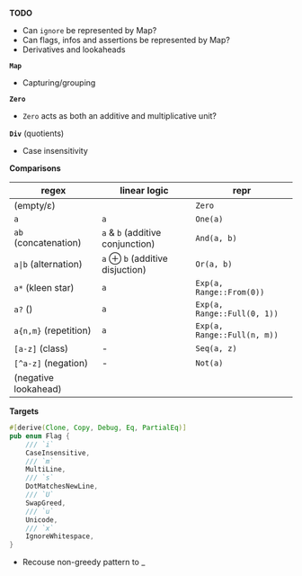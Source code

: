 **TODO**

- Can `ignore` be represented by Map?
- Can flags, infos and assertions be represented by Map?
- Derivatives and lookaheads

**`Map`**

- Capturing/grouping

**`Zero`**

- `Zero` acts as both an additive and multiplicative unit?

**`Div`** (quotients)

- Case insensitivity

**Comparisons**

| regex | linear logic | repr |
| - | - | - |
| (empty/ε) | | `Zero` |
| `a` | `a` | `One(a)` |
| `ab` (concatenation) | `a` & `b` (additive conjunction) | `And(a, b)` |
| `a\|b` (alternation) | `a` ⊕ `b` (additive disjuction) | `Or(a, b)` |
| `a*` (kleen star) | `a` | `Exp(a, Range::From(0))` |
| `a?` () | `a` | `Exp(a, Range::Full(0, 1))` |
| `a{n,m}` (repetition) | `a` | `Exp(a, Range::Full(n, m))` |
| `[a-z]` (class) | - | `Seq(a, z)` |
| `[^a-z]` (negation) | - | `Not(a)` |
| (negative lookahead) | | |

**Targets**

```rust
#[derive(Clone, Copy, Debug, Eq, PartialEq)]
pub enum Flag {
    /// `i`
    CaseInsensitive,
    /// `m`
    MultiLine,
    /// `s`
    DotMatchesNewLine,
    /// `U`
    SwapGreed,
    /// `u`
    Unicode,
    /// `x`
    IgnoreWhitespace,
}
```

- Recouse non-greedy pattern to _

